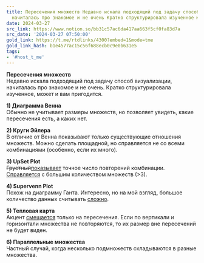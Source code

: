 ```yaml
---
title: Пересечения множеств Недавно искала подходящий под задачу способ визуализации
  начиталась про знакомое и не очень Кратко структурировала изученное може
date: 2024-03-27
src_link: https://www.notion.so/bb31c57ac6da417aa663f5cf0fa83d7a
src_date: '2024-03-27 07:50:00'
gold_link: https://t.me/rtdlinks/4300?embed=1&mode=tme
gold_link_hash: b1e4577ac15c56f688ecb0c9e0b631e5
tags:
- '#host_t_me'
---
```


**Пересечения множеств**  
Недавно искала подходящий под задачу способ визуализации, начиталась про знакомое и не очень. Кратко структурировала изученное, может и вам пригодится.  
  
**1) Диаграмма Венна**  
Обычно не учитывает размеры множеств, но позволяет увидеть, какие пересечения есть, а каких нет.  
  
**2) Круги Эйлера**  
В отличие от Венна показывают только существующие отношения множеств. Можно сделать площадной, но справляется не со всеми комбинациями (особенно, если их много).  
  
**3) UpSet Plot**  
~~Грустный~~[показывает](https://upset.app/) точное число повторений комбинации. [Справляется](https://tass.ru/infographics/10083) с большим количеством множеств (>3).  
  
**4) Supervenn Plot**  
Похож на диаграмму Ганта. Интересно, но на мой взгляд, большое количество данных считывать [сложно](https://github.com/gecko984/supervenn).   
  
**5) Тепловая карта**  
Акцент [смещается](https://tass.ru/infographics/10037) только на пересечения. Если по вертикали и горизонтали множества не повторяются, то их размер вне пересечений не будет виден.  
  
**6) Параллельные множества**  
Частный случай, когда несколько подмножеств складываются в разные множества.